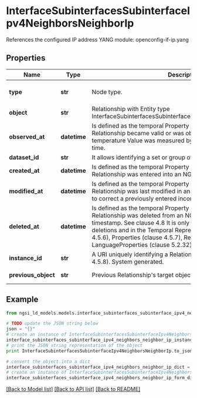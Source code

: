 # InterfaceSubinterfacesSubinterfaceIpv4NeighborsNeighborIp

References the configured IP address  YANG module: openconfig-if-ip.yang 

## Properties

Name | Type | Description | Notes
------------ | ------------- | ------------- | -------------
**type** | **str** | Node type.  | [optional] [default to 'Relationship']
**object** | **str** | Relationship with Entity type InterfaceSubinterfacesSubinterfaceIpv4NeighborsNeighborConfig. | 
**observed_at** | **datetime** | Is defined as the temporal Property at which a certain Property or Relationship became valid or was observed. For example, a temperature Value was measured by the sensor at this point in time.  | [optional] 
**dataset_id** | **str** | It allows identifying a set or group of target relationship objects.  | [optional] 
**created_at** | **datetime** | Is defined as the temporal Property at which the Entity, Property or Relationship was entered into an NGSI-LD system.  | [optional] [readonly] 
**modified_at** | **datetime** | Is defined as the temporal Property at which the Entity, Property or Relationship was last modified in an NGSI-LD system, e.g. in order to correct a previously entered incorrect value.  | [optional] [readonly] 
**deleted_at** | **datetime** | Is defined as the temporal Property at which the Entity, Property or Relationship was deleted from an NGSI-LD system.  Entity deletion timestamp. See clause 4.8 It is only used in notifications reporting deletions and in the Temporal Representation of Entities (clause 4.5.6), Properties (clause 4.5.7), Relationships (clause 4.5.8) and LanguageProperties (clause 5.2.32).  | [optional] [readonly] 
**instance_id** | **str** | A URI uniquely identifying a Relationship instance (see clause 4.5.8). System generated.  | [optional] [readonly] 
**previous_object** | **str** | Previous Relationship&#39;s target object. Only used in notifications.  | [optional] [readonly] 

## Example

```python
from ngsi_ld_models.models.interface_subinterfaces_subinterface_ipv4_neighbors_neighbor_ip import InterfaceSubinterfacesSubinterfaceIpv4NeighborsNeighborIp

# TODO update the JSON string below
json = "{}"
# create an instance of InterfaceSubinterfacesSubinterfaceIpv4NeighborsNeighborIp from a JSON string
interface_subinterfaces_subinterface_ipv4_neighbors_neighbor_ip_instance = InterfaceSubinterfacesSubinterfaceIpv4NeighborsNeighborIp.from_json(json)
# print the JSON string representation of the object
print InterfaceSubinterfacesSubinterfaceIpv4NeighborsNeighborIp.to_json()

# convert the object into a dict
interface_subinterfaces_subinterface_ipv4_neighbors_neighbor_ip_dict = interface_subinterfaces_subinterface_ipv4_neighbors_neighbor_ip_instance.to_dict()
# create an instance of InterfaceSubinterfacesSubinterfaceIpv4NeighborsNeighborIp from a dict
interface_subinterfaces_subinterface_ipv4_neighbors_neighbor_ip_form_dict = interface_subinterfaces_subinterface_ipv4_neighbors_neighbor_ip.from_dict(interface_subinterfaces_subinterface_ipv4_neighbors_neighbor_ip_dict)
```
[[Back to Model list]](../README.md#documentation-for-models) [[Back to API list]](../README.md#documentation-for-api-endpoints) [[Back to README]](../README.md)


